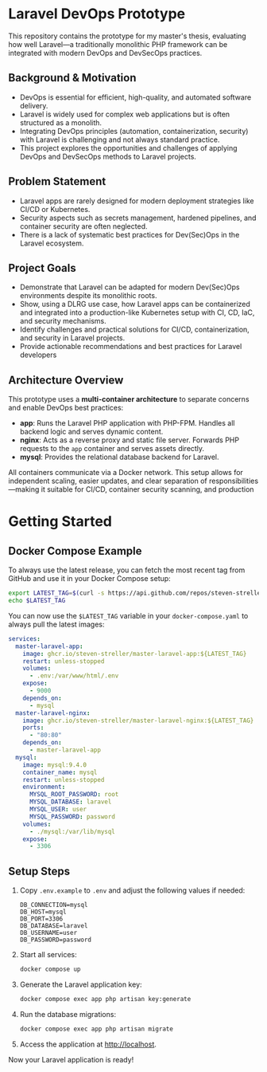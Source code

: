 # Laravel DevOps Prototype

This repository contains the prototype for my master's thesis, evaluating how well Laravel—a traditionally monolithic PHP framework can be integrated with modern DevOps and DevSecOps practices.

## Background & Motivation

- DevOps is essential for efficient, high-quality, and automated software delivery.
- Laravel is widely used for complex web applications but is often structured as a monolith.
- Integrating DevOps principles (automation, containerization, security) with Laravel is challenging and not always standard practice.
- This project explores the opportunities and challenges of applying DevOps and DevSecOps methods to Laravel projects.

## Problem Statement

- Laravel apps are rarely designed for modern deployment strategies like CI/CD or Kubernetes.
- Security aspects such as secrets management, hardened pipelines, and container security are often neglected.
- There is a lack of systematic best practices for Dev(Sec)Ops in the Laravel ecosystem.

## Project Goals

- Demonstrate that Laravel can be adapted for modern Dev(Sec)Ops environments despite its monolithic roots.
- Show, using a DLRG use case, how Laravel apps can be containerized and integrated into a production-like Kubernetes setup with CI, CD, IaC, and security mechanisms.
- Identify challenges and practical solutions for CI/CD, containerization, and security in Laravel projects.
- Provide actionable recommendations and best practices for Laravel developers

## Architecture Overview

This prototype uses a **multi-container architecture** to separate concerns and enable DevOps best practices:

- **app**: Runs the Laravel PHP application with PHP-FPM. Handles all backend logic and serves dynamic content.
- **nginx**: Acts as a reverse proxy and static file server. Forwards PHP requests to the `app` container and serves assets directly.
- **mysql**: Provides the relational database backend for Laravel.

All containers communicate via a Docker network. This setup allows for independent scaling, easier updates, and clear separation of responsibilities—making it suitable for CI/CD, container security scanning, and production



# Getting Started

## Docker Compose Example

To always use the latest release, you can fetch the most recent tag from GitHub and use it in your Docker Compose setup:

```bash
export LATEST_TAG=$(curl -s https://api.github.com/repos/steven-streller/master-laravel/releases/latest | grep tag_name | cut -d '"' -f4)
echo $LATEST_TAG
```

You can now use the `$LATEST_TAG` variable in your `docker-compose.yaml` to always pull the latest images:

```yaml
services:
  master-laravel-app:
    image: ghcr.io/steven-streller/master-laravel-app:${LATEST_TAG}
    restart: unless-stopped
    volumes:
      - .env:/var/www/html/.env
    expose:
      - 9000
    depends_on:
      - mysql
  master-laravel-nginx:
    image: ghcr.io/steven-streller/master-laravel-nginx:${LATEST_TAG}
    ports:
      - "80:80"
    depends_on:
      - master-laravel-app
  mysql:
    image: mysql:9.4.0
    container_name: mysql
    restart: unless-stopped
    environment:
      MYSQL_ROOT_PASSWORD: root
      MYSQL_DATABASE: laravel
      MYSQL_USER: user
      MYSQL_PASSWORD: password
    volumes:
      - ./mysql:/var/lib/mysql
    expose:
      - 3306
```

## Setup Steps

1. Copy `.env.example` to `.env` and adjust the following values if needed:
    ```env
    DB_CONNECTION=mysql
    DB_HOST=mysql
    DB_PORT=3306
    DB_DATABASE=laravel
    DB_USERNAME=user
    DB_PASSWORD=password
    ```
2. Start all services:
    ```sh
    docker compose up
    ```
3. Generate the Laravel application key:
    ```sh
    docker compose exec app php artisan key:generate
    ```
4. Run the database migrations:
    ```sh
    docker compose exec app php artisan migrate
    ```
5. Access the application at [http://localhost](http://localhost).

Now your Laravel application is ready!